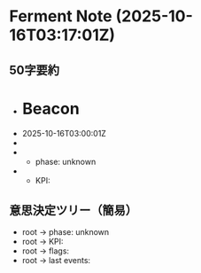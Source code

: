 # Ferment Note (2025-10-16T03:17:01Z)

## 50字要約
- # Beacon
- 2025-10-16T03:00:01Z
- 
- - phase: unknown
- - KPI:

## 意思決定ツリー（簡易）
- root -> phase: unknown
- root -> KPI:
- root -> flags:
- root -> last events:
